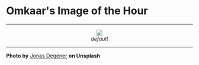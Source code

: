 # Omkaar's Image of the Hour

---

<div align="center">

<a href="https://unsplash.com/photos/a-black-sand-beach-meets-the-ocean-and-mountains-JIvq1eW9jUg">
  <img src="https://images.unsplash.com/photo-1750688650387-48fbdc7399b3?crop=entropy&cs=tinysrgb&fit=max&fm=jpg&ixid=M3w3NjA2Nzh8MHwxfHJhbmRvbXx8fHx8fHx8fDE3NTMwMTY0MDB8&ixlib=rb-4.1.0&q=80&w=1080" style="max-width:100%; height:auto;">
</a>

<br>
<i>default</i>

</div>

---

**Photo by** [Jonas Degener](https://unsplash.com/@jonasdegener) **on Unsplash**
